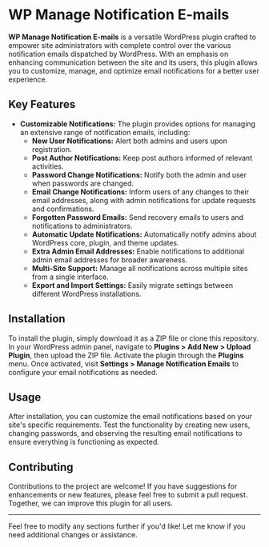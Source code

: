 # WP Manage Notification E-mails

**WP Manage Notification E-mails** is a versatile WordPress plugin crafted to empower site administrators with complete control over the various notification emails dispatched by WordPress. With an emphasis on enhancing communication between the site and its users, this plugin allows you to customize, manage, and optimize email notifications for a better user experience.

## Key Features

- **Customizable Notifications:** The plugin provides options for managing an extensive range of notification emails, including:
  - **New User Notifications:** Alert both admins and users upon registration.
  - **Post Author Notifications:** Keep post authors informed of relevant activities.
  - **Password Change Notifications:** Notify both the admin and user when passwords are changed.
  - **Email Change Notifications:** Inform users of any changes to their email addresses, along with admin notifications for update requests and confirmations.
  - **Forgotten Password Emails:** Send recovery emails to users and notifications to administrators.
  - **Automatic Update Notifications:** Automatically notify admins about WordPress core, plugin, and theme updates.
  - **Extra Admin Email Addresses:** Enable notifications to additional admin email addresses for broader awareness.
  - **Multi-Site Support:** Manage all notifications across multiple sites from a single interface.
  - **Export and Import Settings:** Easily migrate settings between different WordPress installations.

## Installation

To install the plugin, simply download it as a ZIP file or clone this repository. In your WordPress admin panel, navigate to **Plugins > Add New > Upload Plugin**, then upload the ZIP file. Activate the plugin through the **Plugins** menu. Once activated, visit **Settings > Manage Notification Emails** to configure your email notifications as needed.

## Usage

After installation, you can customize the email notifications based on your site's specific requirements. Test the functionality by creating new users, changing passwords, and observing the resulting email notifications to ensure everything is functioning as expected.

## Contributing

Contributions to the project are welcome! If you have suggestions for enhancements or new features, please feel free to submit a pull request. Together, we can improve this plugin for all users.


---

Feel free to modify any sections further if you'd like! Let me know if you need additional changes or assistance.

